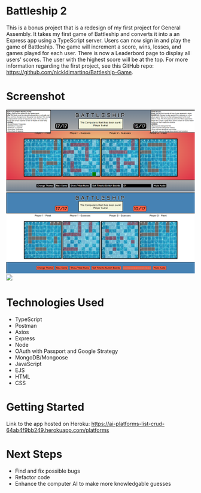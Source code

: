 # Battleship 2
This is a bonus project that is a redesign of my first project for General Assembly.  It takes my first game of Battleship and converts it into a an Express app using a TypeScript server.  Users can now sign in and play the game of Battleship.  The game will increment a score, wins, losses, and games played for each user.  There is now a Leaderbord page to display all users' scores.  The user with the highest score will be at the top.  For more information regarding the first project, see this GitHub repo: https://github.com/nickldimartino/Battleship-Game.

# Screenshot

<img src="./public/imgs/primary-theme.png">
<img src="./public/imgs/classic-theme.png">
<img src="./public/imgs/leaderboard page.png">

# Technologies Used

- TypeScript
- Postman
- Axios
- Express
- Node
- OAuth with Passport and Google Strategy
- MongoDB/Mongoose
- JavaScript
- EJS
- HTML
- CSS

# Getting Started

Link to the app hosted on Heroku:
https://ai-platforms-list-crud-64ab4f9bb249.herokuapp.com/platforms

# Next Steps

- Find and fix possible bugs
- Refactor code
- Enhance the computer AI to make more knowledgable guesses